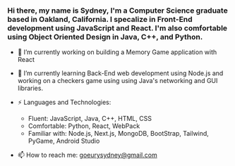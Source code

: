 ### Hi there, my name is Sydney, I'm a Computer Science graduate based in Oakland, California. I specalize in Front-End development using JavaScript and React. I'm also comfortable using Object Oriented Design in Java, C++, and Python. 

- 🔭 I’m currently working on building a Memory Game application with React
- 🌱 I’m currently learning Back-End web development using Node.js and working on a checkers game using using Java's networking and GUI libraries.
- ⚡ Languages and Technologies:
    - Fluent: JavaScript, Java, C++, HTML, CSS
    - Comfortable: Python, React, WebPack
    - Familiar with: Node.js, Next.js, MongoDB, BootStrap, Tailwind, PyGame, Android Studio
 
 - 📫 How to reach me: goeurysydney@gmail.com
 
<!--
**Levrairagazzo/Levrairagazzo** is a ✨ _special_ ✨ repository because its `README.md` (this file) appears on your GitHub profile.

Here are some ideas to get you started:

- 🔭 I’m currently working on building a Memory Game application with React
- 🌱 I’m currently learning back-end web development and networking in Java.
- 📫 How to reach me: goeurysydney@gmail.com
- ⚡ Technologies:
    - Very comfortable: JavaScript, Java, C++, HTML, CSS
    - Decently comfortable: Python, React, WebPack
    - Familiar with: Node.js, Next.js, MongoDB, BootStrap, Tailwind, PyGame, Android Studio
    More 
-->

